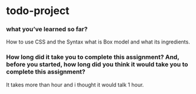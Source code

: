# todo-project

### what you’ve learned so far?

How to use CSS and the Syntax what is Box model and what its ingredients.

### How long did it take you to complete this assignment? And, before you started, how long did you think it would take you to complete this assignment?

It takes more than hour and i thought it would talk 1 hour.

